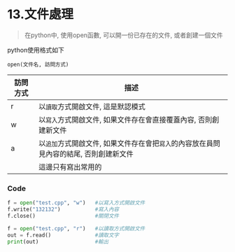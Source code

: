 # 13.文件處理

> 在python中, 使用open函數, 可以開一份已存在的文件, 或者創建一個文件

python使用格式如下
```
open(文件名, 訪問方式)
```
| 訪問方式 | 描述 |
| ---- | ---- |
|r|以`讀取`方式開啟文件, 這是默認模式|
|w|以`寫入`方式開啟文件, 如果文件存在會直接覆蓋內容, 否則創建新文件|
|a|以`追加`方式開啟文件, 如果文件存在會把`寫入`的內容放在員問見內容的結尾, 否則創建新文件|
||這邊只有寫出常用的|

### Code
```python
f = open("test.cpp", "w")   #以寫入方式開啟文件
f.write("132132")           #寫入內容
f.close()                   #關閉文件

f = open("test.cpp", "r")   #以讀取方式開啟文件
out = f.read()              #讀取文字
print(out)                  #輸出
```